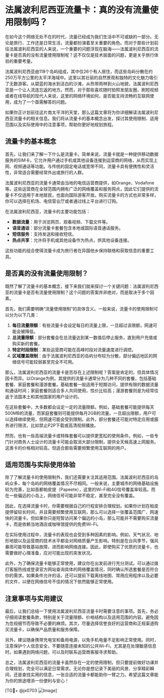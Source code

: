 # 法属波利尼西亚流量卡：真的没有流量使用限制吗？

在如今这个网络无处不在的时代，流量已经成为我们生活中不可或缺的一部分。无论是旅行、工作还是日常生活，流量都扮演着至关重要的角色。而对于那些计划前往法属波利尼西亚的人来说，一个重要的问题浮现在脑海——法属波利尼西亚的流量卡是否真的没有流量使用限制呢？这不仅仅是技术层面的问题，更是关乎旅行体验的重要考量。

法属波利尼西亚由118个岛屿组成，其中仅26个有人居住，而这些岛屿分散在约250万平方公里的太平洋海域中。这里以其壮丽的自然景观和独特的文化魅力吸引了无数游客。从碧蓝的海水到洁白的沙滩，从热带雨林到火山地貌，法属波利尼西亚是一个让人流连忘返的地方。然而，对于那些喜欢随时拍照发朋友圈、刷短视频或者在线导航的现代人来说，这里的网络环境如何，是否能支持流畅的互联网使用，成为了一个亟需解答的问题。

如果你正计划前往这片南太平洋的天堂，那么这篇文章将为你详细解读法属波利尼西亚流量卡的相关信息。我们将从流量卡的基本概念出发，探讨其使用限制、适用范围以及实际使用中的注意事项，帮助你更好地规划旅程。

## 流量卡的基本概念

首先，让我们来了解一下什么是流量卡。简单来说，流量卡就是一种提供移动数据服务的SIM卡。它允许用户通过手机或其他设备连接到运营商的网络，从而实现上网、视频通话等功能。与传统的固定电话或宽带不同，流量卡具有便携性和灵活性，非常适合需要经常外出或旅行的人群。

法属波利尼西亚的流量卡通常由当地的电信运营商提供，如Orange、Vodafone等。这些运营商在全球范围内拥有广泛的网络覆盖和服务网点，因此它们提供的流量卡不仅适用于本地居民，也面向国际游客开放。购买流量卡的方式也非常多样，你可以选择在机场、电信营业厅或者通过线上平台进行订购。

在法属波利尼西亚，流量卡的主要功能包括：

- **数据流量**：用于浏览网页、观看视频、下载文件等。
- **语音通话**：部分流量卡套餐包含本地或国际语音通话服务。
- **短信服务**：支持发送和接收短信。
- **热点共享**：允许将手机或其他设备作为热点，供其他设备连接。

这些功能的组合使得流量卡成为旅行者在异国他乡保持联络和获取信息的重要工具。

## 是否真的没有流量使用限制？

既然了解了流量卡的基本概念，接下来我们就来探讨一个关键问题：法属波利尼西亚的流量卡是否有流量使用限制？这个问题的答案并非绝对，而是取决于多个因素。

首先，我们需要明确“流量使用限制”的具体含义。一般来说，流量卡的使用限制可以分为以下几类：

1. **每日流量限额**：有些流量卡会设定每日的流量上限，一旦超过该限额，网速可能会被降低。
2. **总流量限额**：部分套餐会在总流量达到某一数值后停止服务，直到用户充值或购买新的套餐。
3. **特定时段限制**：某些运营商可能在高峰时段对流量速度进行调控。
4. **区域覆盖限制**：由于法属波利尼西亚的岛屿分布较为分散，部分偏远地区的网络信号可能较弱甚至完全不可用。

那么，法属波利尼西亚的流量卡是否存在上述限制呢？答案是肯定的，但具体情况因卡而异。以Orange为例，其提供的流量卡通常分为几种不同的套餐，包括基础套餐、家庭套餐和漫游套餐。基础套餐一般适用于短期访问，提供有限的数据流量和通话时间；家庭套餐则适合多人共同使用，性价比较高；漫游套餐则是为经常往返于法国本土和其他国家的用户设计的。

在这些套餐中，大多数都会设定一定的流量限额。例如，基础套餐可能提供每天500MB的流量，而家庭套餐则可能提供每月2GB的流量。一旦超出限额，用户可以选择继续使用，但网速可能会受到限制。此外，部分套餐还可能对特定应用或服务进行限流，比如禁止P2P下载或高清视频播放。

然而，也有一些高端流量卡或特殊套餐可以提供更宽松的使用条件。例如，一些专门针对商务人士设计的流量卡可能会取消大部分限制，提供全天候高速上网服务。这类卡的价格相对较高，但适合那些需要频繁使用互联网的用户。

## 适用范围与实际使用体验

除了了解流量卡的使用限制外，我们还需要关注其适用范围。法属波利尼西亚的岛屿众多，每个岛屿的网络覆盖情况不尽相同。一般来说，主要城市的网络基础设施较为完善，比如首都帕皮提（Papeete），这里的Wi-Fi和4G信号覆盖率较高。而在一些偏远的小岛上，网络信号可能非常不稳定，甚至完全没有覆盖。

因此，在选择流量卡时，你需要根据自己的行程安排合理规划。如果你计划在帕皮提停留较长时间，并且需要频繁使用互联网，那么可以选择一张覆盖范围广、网速快的流量卡。但如果你只是短暂访问某个偏远的小岛，那么可能并不需要购买流量卡，而是依赖当地酒店或咖啡馆提供的免费Wi-Fi。

在实际使用过程中，流量卡的表现也会受到多种因素的影响。例如，天气状况、地形地貌以及运营商的技术水平都会对网络质量产生影响。特别是在台风季节，强风暴雨可能导致基站故障，进而影响网络连接。因此，即使购买了优质的流量卡，也需要做好心理准备，应对可能出现的突发状况。

此外，为了确保流量卡能够正常使用，建议你在出发前进行充分测试。可以通过拨打客服热线或登录官方网站查询具体的网络覆盖情况，同时确认所选套餐是否符合你的需求。如果条件允许的话，还可以提前下载离线地图、常用应用程序以及必要的文件，以便在网络信号不佳的情况下依然能够正常使用。

## 注意事项与实用建议

最后，让我们总结一下使用法属波利尼西亚流量卡时需要注意的事项。首先，务必仔细阅读套餐条款，特别是关于流量限额、价格结构以及适用范围的内容。避免因为忽视细节而导致不必要的麻烦。其次，尽量选择信誉良好的运营商和正规渠道购买流量卡，以确保产品质量和服务保障。

另外，建议随身携带充电宝和备用电源，以免手机电量不足影响正常使用。同时，注意保护个人信息安全，不要随意连接未知的公共Wi-Fi，尤其是在处理敏感信息时。如果遇到网络问题，可以及时联系运营商客服寻求帮助。

总之，法属波利尼西亚的流量卡虽然存在一定的使用限制，但只要提前做好功课并合理规划，完全可以满足日常需求。无论你是想记录下美丽的风景、分享精彩瞬间，还是查找实用的信息，一张合适的流量卡都能助你一臂之力。希望这篇文章能为你的旅途增添一份便利与安心！

[TG💪+ @jx0703 ![Image](https://github.com/user-attachments/assets/dbca1d08-cadb-493c-b0ec-ad6f7a83f270)]